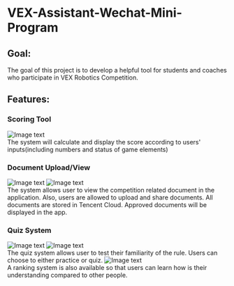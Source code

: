 # VEX-Assistant-Wechat-Mini-Program
## Goal:
The goal of this project is to develop a helpful tool for students and coaches who participate in VEX Robotics Competition.  
## Features:
### Scoring Tool
![Image text](https://github.com/yangjack1998/VEX-Assistant-Wechat-Mini-Program/blob/cloud/Image/ScoringTool.jpg)  
The system will calculate and display the score according to users' inputs(including numbers and status of game elements)
### Document Upload/View
![Image text](https://github.com/yangjack1998/VEX-Assistant-Wechat-Mini-Program/blob/cloud/Image/DocTool1.jpg)
![Image text](https://github.com/yangjack1998/VEX-Assistant-Wechat-Mini-Program/blob/cloud/Image/DocTool2.jpg)  
The system allows user to view the competition related document in the application. Also, users are allowed to upload and share documents. All documents are stored in Tencent Cloud. Approved documents will be displayed in the app. 
### Quiz System
![Image text](https://github.com/yangjack1998/VEX-Assistant-Wechat-Mini-Program/blob/cloud/Image/QuizTool1.jpg)
![Image text](https://github.com/yangjack1998/VEX-Assistant-Wechat-Mini-Program/blob/cloud/Image/QuizTool2.jpg)  
The quiz system allows user to test their familiarity of the rule. Users can choose to either practice or quiz. 
![Image text](https://github.com/yangjack1998/VEX-Assistant-Wechat-Mini-Program/blob/cloud/Image/QuizTool3.jpg)  
A ranking system is also available so that users can learn how is their understanding compared to other people.
